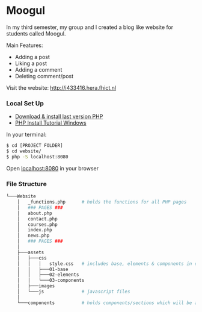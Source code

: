 # Moogul
In my third semester, my group and I created a blog like website for students called Moogul. 

Main Features:
- Adding a post
- Liking a post
- Adding a comment 
- Deleting comment/post

Visit the website:
http://i433416.hera.fhict.nl


### Local Set Up
- [Download & install last version PHP](https://www.php.net/downloads.php)
- [PHP Install Tutorial Windows](https://www.youtube.com/watch?v=iW0B9NTId2g)

In your terminal:
```bash
$ cd [PROJECT FOLDER]
$ cd website/
$ php -S localhost:8080
```
Open [localhost:8080](localhost:8080) in your browser

### File Structure
```bash
└───Website
    │   _functions.php      # holds the functions for all PHP pages
    │   ### PAGES ###
    │   about.php
    │   contact.php
    │   courses.php
    │   index.php
    │   news.php
    │   ### PAGES ###
    │
    ├───assets
    │   ├───css
    │   │   │   style.css   # includes base, elements & components in one CSS file
    │   │   ├───01-base
    │   │   ├───02-elements
    │   │   └───03-components
    │   ├───images
    │   └───js              # javascript files
    │
    └───components          # holds components/sections which will be added to multiple pages
```
